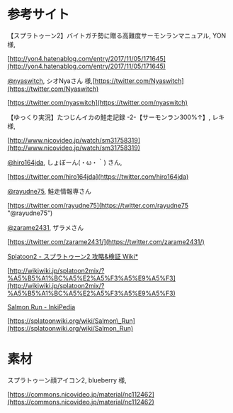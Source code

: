 # 参考サイト

【スプラトゥーン2】バイトガチ勢に贈る高難度サーモンランマニュアル, YON 様,

[http://yon4.hatenablog.com/entry/2017/11/05/171645](http://yon4.hatenablog.com/entry/2017/11/05/171645)

[@nyaswitch](https://twitter.com/Nyaswitch),  シオNyaさん 様,[https://twitter.com/Nyaswitch](https://twitter.com/Nyaswitch)

[https://twitter.com/nyaswitch](https://twitter.com/nyaswitch)

【ゆっくり実況】たつじんイカの鮭走記録 -2-【サーモンラン300%↑】, レキ様,

[http://www.nicovideo.jp/watch/sm31758319](http://www.nicovideo.jp/watch/sm31758319)

[@hiro164jda](https://twitter.com/hiro164jda), しょぼーん\(・ω・｀\) さん,

[https://twitter.com/hiro164jda](https://twitter.com/hiro164jda)

[@rayudne75](https://twitter.com/rayudne75 "@rayudne75"), 鮭走情報専さん

[https://twitter.com/rayudne75](https://twitter.com/rayudne75 "@rayudne75")

[@zarame2431](https://twitter.com/zarame2431/), ザラメさん

[https://twitter.com/zarame2431/](https://twitter.com/zarame2431/)

[Splatoon2 - スプラトゥーン2 攻略&検証 Wiki\*](http://wikiwiki.jp/splatoon2mix/)

[http://wikiwiki.jp/splatoon2mix/?%A5%B5%A1%BC%A5%E2%A5%F3%A5%E9%A5%F3](http://wikiwiki.jp/splatoon2mix/?%A5%B5%A1%BC%A5%E2%A5%F3%A5%E9%A5%F3)

[Salmon Run - InkiPedia](https://splatoonwiki.org/wiki/Salmon_Run "Salmon Run - Inkpedia")

[https://splatoonwiki.org/wiki/Salmon\_Run](https://splatoonwiki.org/wiki/Salmon_Run)

# **素材**

スプラトゥーン顔アイコン2, blueberry 様,

[https://commons.nicovideo.jp/material/nc112462](https://commons.nicovideo.jp/material/nc112462)

